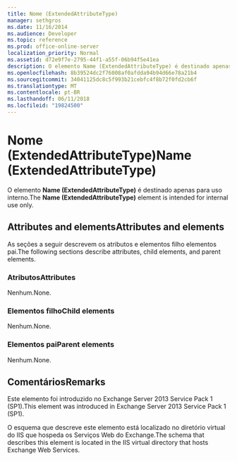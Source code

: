 ```yaml
---
title: Nome (ExtendedAttributeType)
manager: sethgros
ms.date: 11/16/2014
ms.audience: Developer
ms.topic: reference
ms.prod: office-online-server
localization_priority: Normal
ms.assetid: d72e9f7e-2795-44f1-a55f-06b94f5e41ea
description: O elemento Name (ExtendedAttributeType) é destinado apenas para uso interno.
ms.openlocfilehash: 8b39524dc2f76008af0afdda94b94d66e78a21b4
ms.sourcegitcommit: 34041125dc8c5f993b21cebfc4f8b72f0fd2cb6f
ms.translationtype: MT
ms.contentlocale: pt-BR
ms.lasthandoff: 06/11/2018
ms.locfileid: "19824500"
---
```

# <a name="name-extendedattributetype"></a><span data-ttu-id="8393d-103">Nome (ExtendedAttributeType)</span><span class="sxs-lookup"><span data-stu-id="8393d-103">Name (ExtendedAttributeType)</span></span>

<span data-ttu-id="8393d-104">O elemento **Name (ExtendedAttributeType)** é destinado apenas para uso interno.</span><span class="sxs-lookup"><span data-stu-id="8393d-104">The **Name (ExtendedAttributeType)** element is intended for internal use only.</span></span> 

## <a name="attributes-and-elements"></a><span data-ttu-id="8393d-105">Attributes and elements</span><span class="sxs-lookup"><span data-stu-id="8393d-105">Attributes and elements</span></span>

<span data-ttu-id="8393d-106">As seções a seguir descrevem os atributos e elementos filho elementos pai.</span><span class="sxs-lookup"><span data-stu-id="8393d-106">The following sections describe attributes, child elements, and parent elements.</span></span>
  
### <a name="attributes"></a><span data-ttu-id="8393d-107">Atributos</span><span class="sxs-lookup"><span data-stu-id="8393d-107">Attributes</span></span>

<span data-ttu-id="8393d-108">Nenhum.</span><span class="sxs-lookup"><span data-stu-id="8393d-108">None.</span></span>
  
### <a name="child-elements"></a><span data-ttu-id="8393d-109">Elementos filho</span><span class="sxs-lookup"><span data-stu-id="8393d-109">Child elements</span></span>

<span data-ttu-id="8393d-110">Nenhum.</span><span class="sxs-lookup"><span data-stu-id="8393d-110">None.</span></span>
  
### <a name="parent-elements"></a><span data-ttu-id="8393d-111">Elementos pai</span><span class="sxs-lookup"><span data-stu-id="8393d-111">Parent elements</span></span>

<span data-ttu-id="8393d-112">Nenhum.</span><span class="sxs-lookup"><span data-stu-id="8393d-112">None.</span></span>
  
## <a name="remarks"></a><span data-ttu-id="8393d-113">Comentários</span><span class="sxs-lookup"><span data-stu-id="8393d-113">Remarks</span></span>

<span data-ttu-id="8393d-114">Este elemento foi introduzido no Exchange Server 2013 Service Pack 1 (SP1).</span><span class="sxs-lookup"><span data-stu-id="8393d-114">This element was introduced in Exchange Server 2013 Service Pack 1 (SP1).</span></span>
  
<span data-ttu-id="8393d-115">O esquema que descreve este elemento está localizado no diretório virtual do IIS que hospeda os Serviços Web do Exchange.</span><span class="sxs-lookup"><span data-stu-id="8393d-115">The schema that describes this element is located in the IIS virtual directory that hosts Exchange Web Services.</span></span>
  

